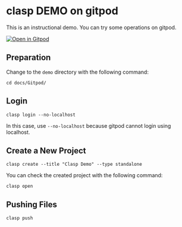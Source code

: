 # clasp DEMO on gitpod

This is an instructional demo.
You can try some operations on gitpod.

[![Open in Gitpod](https://gitpod.io/button/open-in-gitpod.svg)](https://gitpod.io/#https://github.com/google/clasp/blob/master/docs/Gitpod/)

## Preparation

Change to the `demo` directory with the following command:

```
cd docs/Gitpod/
```

## Login

```
clasp login --no-localhost
```

In this case, use `--no-localhost` because gitpod cannot login using localhost.

## Create a New Project

```
clasp create --title "Clasp Demo" --type standalone
```

You can check the created project with the following command:

```
clasp open
```

## Pushing Files

```
clasp push
```